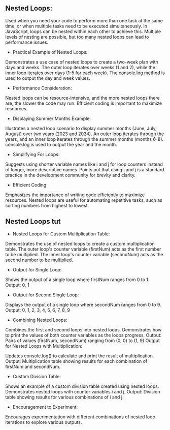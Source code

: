 ## Nested Loops:

Used when you need your code to perform more than one task at the same time, or when multiple tasks need to be executed simultaneously.
In JavaScript, loops can be nested within each other to achieve this.
Multiple levels of nesting are possible, but too many nested loops can lead to performance issues.
- Practical Example of Nested Loops:

Demonstrates a use case of nested loops to create a two-week plan with days and weeks.
The outer loop iterates over weeks (1 and 2), while the inner loop iterates over days (1-5 for each week).
The console.log method is used to output the day and week values.
- Performance Consideration:

Nested loops can be resource-intensive, and the more nested loops there are, the slower the code may run.
Efficient coding is important to maximize resources.
- Displaying Summer Months Example:

Illustrates a nested loop scenario to display summer months (June, July, August) over two years (2023 and 2024).
An outer loop iterates through the years, and an inner loop iterates through the summer months (months 6-8).
console.log is used to output the year and the month.
- Simplifying For Loops:

Suggests using shorter variable names like i and j for loop counters instead of longer, more descriptive names.
Points out that using i and j is a standard practice in the development community for brevity and clarity.
- Efficient Coding:

Emphasizes the importance of writing code efficiently to maximize resources.
Nested loops are useful for automating repetitive tasks, such as sorting numbers from highest to lowest.

## Nested Loops tut
- Nested Loops for Custom Multiplication Table:

Demonstrates the use of nested loops to create a custom multiplication table.
The outer loop's counter variable (firstNum) acts as the first number to be multiplied.
The inner loop's counter variable (secondNum) acts as the second number to be multiplied.
- Output for Single Loop:

Shows the output of a single loop where firstNum ranges from 0 to 1.
Output: 0, 1
- Output for Second Single Loop:

Displays the output of a single loop where secondNum ranges from 0 to 9.
Output: 0, 1, 2, 3, 4, 5, 6, 7, 8, 9
- Combining Nested Loops:

Combines the first and second loops into nested loops.
Demonstrates how to print the values of both counter variables as the loops progress.
Output: Pairs of values (firstNum, secondNum) ranging from (0, 0) to (1, 9)
Output for Nested Loops with Multiplication:

Updates console.log() to calculate and print the result of multiplication.
Output: Multiplication table showing results for each combination of firstNum and secondNum.
- Custom Division Table:

Shows an example of a custom division table created using nested loops.
Demonstrates nested loops with counter variables i and j.
Output: Division table showing results for various combinations of i and j.
- Encouragement to Experiment:

Encourages experimentation with different combinations of nested loop iterations to explore various outputs.
